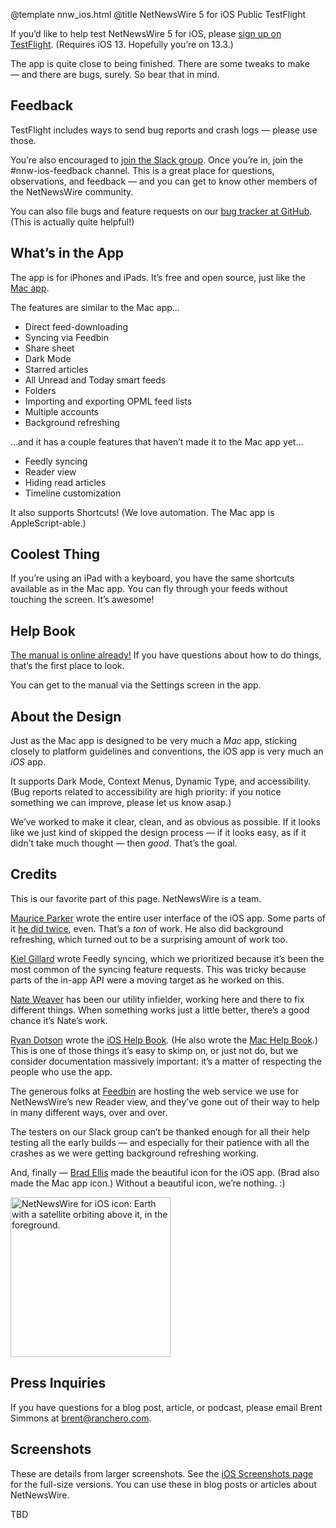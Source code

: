 @template nnw_ios.html
@title NetNewsWire 5 for iOS Public TestFlight

If you’d like to help test NetNewsWire 5 for iOS, please [sign up on TestFlight](link_tbd). (Requires iOS 13. Hopefully you’re on 13.3.)

The app is quite close to being finished. There are some tweaks to make — and there are bugs, surely. So bear that in mind.

## Feedback

TestFlight includes ways to send bug reports and crash logs — please use those.

You’re also encouraged to [join the Slack group](https://ranchero.com/netnewswire/slack). Once you’re in, join the #nnw-ios-feedback channel. This is a great place for questions, observations, and feedback — and you can get to know other members of the NetNewsWire community.

You can also file bugs and feature requests on our [bug tracker at GitHub](https://github.com/brentsimmons/NetNewsWire/issues). (This is actually quite helpful!)

## What’s in the App

The app is for iPhones and iPads. It’s free and open source, just like the [Mac app](https://ranchero.com/netnewswire/).

The features are similar to the Mac app…

* Direct feed-downloading
* Syncing via Feedbin
* Share sheet
* Dark Mode
* Starred articles
* All Unread and Today smart feeds
* Folders
* Importing and exporting OPML feed lists
* Multiple accounts
* Background refreshing

…and it has a couple features that haven’t made it to the Mac app yet…

* Feedly syncing
* Reader view
* Hiding read articles
* Timeline customization

It also supports Shortcuts! (We love automation. The Mac app is AppleScript-able.)

## Coolest Thing

If you’re using an iPad with a keyboard, you have the same shortcuts available as in the Mac app. You can fly through your feeds without touching the screen. It’s awesome!

## Help Book

[The manual is online already!](https://ranchero.com/netnewswire/help/ios/5.0/en/) If you have questions about how to do things, that’s the first place to look.

You can get to the manual via the Settings screen in the app.

## About the Design

Just as the Mac app is designed to be very much a *Mac* app, sticking closely to platform guidelines and conventions, the iOS app is very much an *iOS* app.

It supports Dark Mode, Context Menus, Dynamic Type, and accessibility. (Bug reports related to accessibility are high priority: if you notice something we can improve, please let us know asap.)

We’ve worked to make it clear, clean, and as obvious as possible. If it looks like we just kind of skipped the design process — if it looks easy, as if it didn’t take much thought — then *good*. That’s the goal.

## Credits

This is our favorite part of this page. NetNewsWire is a team.

[Maurice Parker](https://github.com/vincode-io) wrote the entire user interface of the iOS app. Some parts of it [he did twice](https://inessential.com/2019/10/21/swiftui_is_still_the_future), even. That’s a *ton* of work. He also did background refreshing, which turned out to be a surprising amount of work too.

[Kiel Gillard](https://twitter.com/kielgillard) wrote Feedly syncing, which we prioritized because it’s been the most common of the syncing feature requests. This was tricky because parts of the in-app API were a moving target as he worked on this.

[Nate Weaver](https://github.com/wevah) has been our utility infielder, working here and there to fix different things. When something works just a little better, there’s a good chance it’s Nate’s work.

[Ryan Dotson](https://twitter.com/nostodnayr) wrote the [iOS Help Book](https://ranchero.com/netnewswire/help/ios/5.0/en/moving-from-another-app). (He also wrote the [Mac Help Book](https://ranchero.com/netnewswire/help/mac/5.0/en/).) This is one of those things it’s easy to skimp on, or just not do, but we consider documentation massively important: it’s a matter of respecting the people who use the app.

The generous folks at [Feedbin](https://feedbin.com/) are hosting the web service we use for NetNewsWire’s new Reader view, and they’ve gone out of their way to help in many different ways, over and over.

The testers on our Slack group can’t be thanked enough for all their help testing all the early builds — and especially for their patience with all the crashes as we were getting background refreshing working.

And, finally — [Brad Ellis](https://twitter.com/bradellis) made the beautiful icon for the iOS app. (Brad also made the Mac app icon.) Without a beautiful icon, we’re nothing. :)

<img class="centeredImage" src="https://ranchero.com/netnewswire/images/nnw-ios-icon-512-rounded.png" height="256" width="256" alt="NetNewsWire for iOS icon: Earth with a satellite orbiting above it, in the foreground.">

## Press Inquiries

If you have questions for a blog post, article, or podcast, please email Brent Simmons at <a href="mailto:brent@ranchero.com">brent@ranchero.com</a>.

## Screenshots

These are details from larger screenshots. See the [iOS Screenshots page](https://ranchero.com/netnewswire/screenshots-ios) for the full-size versions. You can use these in blog posts or articles about NetNewsWire.

TBD
